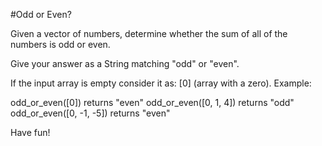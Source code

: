 
#Odd or Even?

Given a vector of numbers, determine whether the sum of all of the numbers is odd or even.

Give your answer as a String matching "odd" or "even".

If the input array is empty consider it as: [0] (array with a zero).
Example:

odd_or_even([0]) returns "even"
odd_or_even([0, 1, 4]) returns "odd"
odd_or_even([0, -1, -5]) returns "even"

Have fun!
